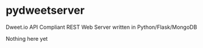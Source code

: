 # pydweetserver
Dweet.io API Compliant REST Web Server written in Python/Flask/MongoDB

Nothing here yet
